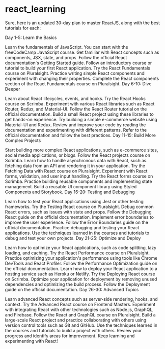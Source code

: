 # react_learning

Sure, here is an updated 30-day plan to master ReactJS, along with the best tutorials for each:

Day 1-5: Learn the Basics

Learn the fundamentals of JavaScript. You can start with the freeCodeCamp JavaScript course.
Get familiar with React concepts such as components, JSX, state, and props. Follow the official React documentation's Getting Started guide.
Follow an introductory course or tutorial to build your first React application. Try the React Fundamentals course on Pluralsight.
Practice writing simple React components and experiment with changing their properties. Complete the React components section of the React Fundamentals course on Pluralsight.
Day 6-10: Dive Deeper

Learn about React lifecycles, events, and hooks. Try the React Hooks course on Scrimba.
Experiment with various React libraries such as React Router, Redux, and Material-UI. Follow the React Router tutorial on the official documentation.
Build a small React project using these libraries to get hands-on experience. Try building a simple e-commerce website using Material-UI and Redux.
Review and improve your code by reading the documentation and experimenting with different patterns. Refer to the official documentation and follow the best practices.
Day 11-15: Build More Complex Projects

Start building more complex React applications, such as e-commerce sites, social media applications, or blogs. Follow the React projects course on Scrimba.
Learn how to handle asynchronous data with React, such as fetching data from an API and rendering it in your application. Try the Fetching Data with React course on Pluralsight.
Experiment with React forms, validation, and user input handling. Try the React forms course on Scrimba.
Practice building reusable components and implementing state management. Build a reusable UI component library using Styled Components and Storybook.
Day 16-20: Testing and Debugging

Learn how to test your React applications using Jest or other testing frameworks. Try the Testing React course on Pluralsight.
Debug common React errors, such as issues with state and props. Follow the Debugging React guide on the official documentation.
Implement error boundaries to improve the user experience. Follow the Error Boundaries guide on the official documentation.
Practice debugging and testing your React applications. Use the techniques learned in the courses and tutorials to debug and test your own projects.
Day 21-25: Optimize and Deploy

Learn how to optimize your React applications, such as code splitting, lazy loading, and caching. Try the React Performance course on Pluralsight.
Practice optimizing your application's performance using tools like Chrome DevTools and React Profiler. Follow the Performance Optimization guide on the official documentation.
Learn how to deploy your React application to a hosting service such as Heroku or Netlify. Try the Deploying React course on Scrimba.
Optimize your application for deployment by removing unused dependencies and optimizing the build process. Follow the Deployment guide on the official documentation.
Day 26-30: Advanced Topics

Learn advanced React concepts such as server-side rendering, hooks, and context. Try the Advanced React course on Frontend Masters.
Experiment with integrating React with other technologies such as Node.js, GraphQL, and Firebase. Follow the React and GraphQL course on Pluralsight.
Build a large-scale React project and practice collaborating with others using version control tools such as Git and GitHub. Use the techniques learned in the courses and tutorials to build a project with others.
Review your progress and identify areas for improvement. Keep learning and experimenting with React!
